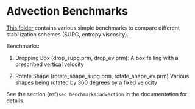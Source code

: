 Advection Benchmarks
====================

[This folder](https://github.com/geodynamics/aspect/tree/main/benchmarks/advection)
contains various simple benchmarks to compare different
stabilization schemes (SUPG, entropy viscosity).

Benchmarks:

1. Dropping Box (drop_supg.prm, drop_ev.prm):
   A box falling with a prescribed vertical velocity

2. Rotate Shape (rotate_shape_supg.prm, rotate_shape_ev.prm)
   Various shapes being rotated by 360 degrees by a fixed velocity

See the section {ref}`sec:benchmarks:advection` in the documentation for
details.
